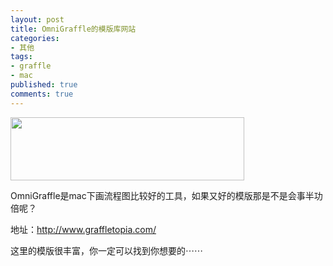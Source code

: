 ```yaml
---
layout: post
title: OmniGraffle的模版库网站
categories:
- 其他
tags:
- graffle
- mac
published: true
comments: true
---
```

<p><img class="alignnone size-full wp-image-974" title="屏幕快照 2012-11-04 上午3.57.00" src="{{site.url}}/media/2011/03/屏幕快照-2012-11-04-上午3.57.00.png" alt="" width="374" height="101" /></p>

<p>OmniGraffle是mac下画流程图比较好的工具，如果又好的模版那是不是会事半功倍呢？</p>

<p>地址：<a href="http://www.graffletopia.com/">http://www.graffletopia.com/</a></p>

<p>这里的模版很丰富，你一定可以找到你想要的⋯⋯</p>
